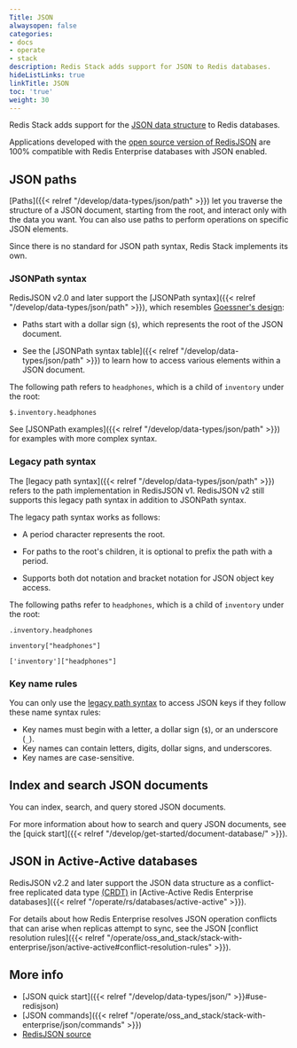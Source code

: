 ```yaml
---
Title: JSON
alwaysopen: false
categories:
- docs
- operate
- stack
description: Redis Stack adds support for JSON to Redis databases.
hideListLinks: true
linkTitle: JSON
toc: 'true'
weight: 30
---
```


Redis Stack adds support for the [JSON data structure](http://www.json.org/) to Redis databases.

Applications developed with the [open source version of RedisJSON](https://github.com/RedisJSON/RedisJSON) are 100%
compatible with Redis Enterprise databases with JSON enabled.

## JSON paths

[Paths]({{< relref "/develop/data-types/json/path" >}}) let you traverse the structure of a JSON document, starting from the root, and interact only with the data you want. You can also use paths to perform operations on specific JSON elements.

Since there is no standard for JSON path syntax, Redis Stack implements its own.

### JSONPath syntax

RedisJSON v2.0 and later support the [JSONPath syntax]({{< relref "/develop/data-types/json/path" >}}), which resembles [Goessner's design](https://goessner.net/articles/JsonPath/):
  
  - Paths start with a dollar sign (`$`), which represents the root of the JSON document.

  - See the [JSONPath syntax table]({{< relref "/develop/data-types/json/path" >}}) to learn how to access various elements within a JSON document.

The following path refers to `headphones`, which is a child of `inventory` under the root:

`$.inventory.headphones`
  
See [JSONPath examples]({{< relref "/develop/data-types/json/path" >}}) for examples with more complex syntax.

### Legacy path syntax

The [legacy path syntax]({{< relref "/develop/data-types/json/path" >}}) refers to the path implementation in RedisJSON v1. RedisJSON v2 still supports this legacy path syntax in addition to JSONPath syntax.

The legacy path syntax works as follows:

  - A period character represents the root.
  
  - For paths to the root's children, it is optional to prefix the path with a period.

  - Supports both dot notation and bracket notation for JSON object key access.
  
The following paths refer to `headphones`, which is a child of `inventory` under the root:

`.inventory.headphones`
 
`inventory["headphones"]`

`['inventory']["headphones"]`

### Key name rules

You can only use the [legacy path syntax](#legacy-path-syntax) to access JSON keys if they follow these name syntax rules:

- Key names must begin with a letter, a dollar sign (`$`), or an underscore (`_`).
- Key names can contain letters, digits, dollar signs, and underscores.
- Key names are case-sensitive.

## Index and search JSON documents

You can index, search, and query stored JSON documents.

For more information about how to search and query JSON documents, see the [quick start]({{< relref "/develop/get-started/document-database/" >}}).

## JSON in Active-Active databases

RedisJSON v2.2 and later support the JSON data structure as a conflict-free replicated data type [(CRDT)](https://en.wikipedia.org/wiki/Conflict-free_replicated_data_type) in [Active-Active Redis Enterprise databases]({{< relref "/operate/rs/databases/active-active" >}}).

For details about how Redis Enterprise resolves JSON operation conflicts that can arise when replicas attempt to sync, see the JSON [conflict resolution rules]({{< relref "/operate/oss_and_stack/stack-with-enterprise/json/active-active#conflict-resolution-rules" >}}).

## More info

- [JSON quick start]({{< relref "/develop/data-types/json/" >}}#use-redisjson)
- [JSON commands]({{< relref "/operate/oss_and_stack/stack-with-enterprise/json/commands" >}})
- [RedisJSON source](https://github.com/RedisJSON/RedisJSON)
